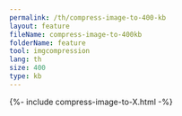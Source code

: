 ```yaml
---
permalink: /th/compress-image-to-400-kb
layout: feature
fileName: compress-image-to-400kb
folderName: feature
tool: imgcompression
lang: th
size: 400
type: kb
---
```


{%- include compress-image-to-X.html -%}

